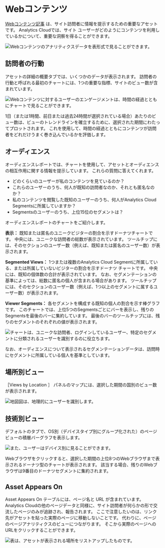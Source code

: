# Webコンテンツ

[Webコンテンツ記事](https://learn.liferay.com/dxp/latest/ja/content-authoring-and-management/web-content/web-content-articles/adding-a-basic-web-content-article.html) は、サイト訪問者に情報を提示するための重要なアセットです。 Analytics Cloudでは、サイト ユーザーがどのようにコンテンツを利用しているかについて、重要な洞察を得ることができます。

![Webコンテンツのアナリティクスデータを表形式で見ることができます。](web-content/images/01.png)

<a name="訪問者の行動" />

## 訪問者の行動

アセットの詳細の概要タブでは、いくつかのデータが表示されます。 訪問者の行動と呼ばれる最初のチャートには、1つの重要な指標、サイトのビュー数が含まれています。

![Webコンテンツに対するユーザーのエンゲージメントは、時間の経過とともにチャートで見ることができます。](web-content/images/02.png)

1日（または1時間、前日または過去24時間が選択されている場合）あたりのビュー数は、ビューのトレンドラインを確立するために、選択された期間にわたってプロットされます。 これを使用して、時間の経過とともにコンテンツが訪問者をどれだけうまく巻き込んでいるかを評価します。

<a name="オーディエンス" />

## オーディエンス

オーディエンスレポートでは、チャートを使用して、アセットとオーディエンスの相互作用に関する情報を提示しています。 これらの質問に答えてくれます。

* どのくらいのユーザーが私のコンテンツを見ているのか？
* これらのユーザーのうち、何人が既知の訪問者なのか、それとも匿名なのか？
* 私のコンテンツを閲覧した既知のユーザーのうち、何人がAnalytics Cloud Segmentsに所属していますか？
* Segmentsのユーザーのうち、上位15位のセグメントは？

オーディエンスレポートのチャートをご紹介します。

**表示：** 既知または匿名のユニークビジターの割合を示すドーナツチャートです。 中央には、ユニークな訪問者の総数が表示されています。 ツールチップには、そのセクションのユーザー数（例えば、既知または匿名のユーザー数）が表示されます。

**Segmented Views：** 1つまたは複数のAnalytics Cloud Segmentに所属している、または所属していないビジターの割合を示すドーナツ チャートです。 中央には、既知の個体数の合計が表示されています。 なお、セグメンテーションの基準によっては、総数に匿名の個人が含まれる場合があります。 ツールチップには、そのセクションのユーザー数（例えば、1つ以上のセグメントに属するユーザー数）が表示されます。

**Viewer Segments：** 各セグメントを構成する既知の個人の割合を示す棒グラフです。 このチャートでは、上位5つのSegmentsごとにバーを表示し、残りのSegmentsを最後のバーに集約しています。 最後のバーのツールチップには、残りのセグメントのそれぞれの値が表示されます。

![チャートは、ユニークな訪問者、ログインしているユーザー、特定のセグメントに分類されるユーザーを識別するのに役立ちます。](web-content/images/03.png)

なお、オーディエンスについて表示されるセグメンテーションデータは、訪問時にセグメントに所属している個人を基準としています。

<a name="場所別ビュー" />

## 場所別ビュー

［Views by Location ］ パネルのマップには、選択した期間の国別のビュー数が表示されます。

![地図図は、地理的にユーザーを識別します。](web-content/images/04.png)

<a name="技術別ビュー" />

## 技術別ビュー

デフォルトのタブで、OS別（デバイスタイプ別にグループ化された）のページビューの積層バーグラフを表示します。

![また、ユーザーはデバイス別に見ることができます。](web-content/images/05.png)

Webブラウザをクリックすると、選択した期間の上位8つのWebブラウザまで表示されるドーナツ型のチャートが表示されます。 該当する場合、残りのWebブラウザは9番目のドーナツセグメントに集約されます。

<a name="asset-appears-on" />

## Asset Appears On

Asset Appears On テーブルには、ページ名と URL が含まれています。 Analytics Cloudの他のページデータと同様に、サイト訪問者が何らかの形で交流したページのみが追跡され、報告されます。 ここで注意したいのは、リンク先がアセットを貼った実際のページに移動しないことです。 代わりに、ページのページアナリティクスのビューにつながります。 そこから実際のページへのURLをクリックすることができます。

![表は、アセットが表示される場所をリストアップしたものです。](web-content/images/06.png)
